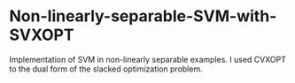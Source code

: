 # Non-linearly-separable-SVM-with-SVXOPT
Implementation of SVM in non-linearly separable examples. 
I used CVXOPT to the dual form of the slacked optimization problem.
